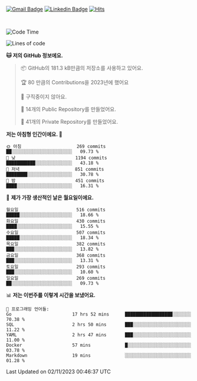 [![Gmail Badge](https://img.shields.io/badge/-725psh@gmail.com-c14438?style=flat&logo=Gmail&logoColor=white&link=mailto:725psh@gmail.com)](mailto:725psh@gmail.com) 
[![Linkedin Badge](https://img.shields.io/badge/-soohanpark-0072b1?style=flat&logo=Linkedin&logoColor=white&link=https://www.linkedin.com/in/soohanpark/)](https://www.linkedin.com/in/soohanpark/) 
[![Hits](https://hits.seeyoufarm.com/api/count/incr/badge.svg?url=https%3A%2F%2Fgithub.com%2FSoohan-Park&count_bg=%23000000&title_bg=%23828282&icon=gradle.svg&icon_color=%23FFFFFF&title=Visited&edge_flat=false)](https://hits.seeyoufarm.com)  

<br />

<!--START_SECTION:waka-->
![Code Time](http://img.shields.io/badge/Code%20Time-1%2C404%20hrs%2025%20mins-blue)

![Lines of code](https://img.shields.io/badge/%EC%A0%80%EB%8A%94%20%EC%97%AC%ED%83%9C%EA%B9%8C%EC%A7%80%20-6.2%20million%20%EC%A4%84%EC%9D%98%20%EC%BD%94%EB%93%9C%EB%A5%BC%20%EC%9E%91%EC%84%B1%ED%96%88%EC%96%B4%EC%9A%94.-blue)

**🐱 저의 GitHub 정보에요.** 

> 📦 GitHub의 181.3 kB만큼의 저장소를 사용하고 있어요. 
 > 
> 🏆 80 만큼의 Contributions을 2023년에 했어요
 > 
> 🚫 구직중이지 않아요.
 > 
> 📜 14개의 Public Repository를 만들었어요. 
 > 
> 🔑 41개의 Private Repository를 만들었어요. 
 > 
**저는 아침형 인간이에요. 🐤** 

```text
🌞 아침                     269 commits         ██░░░░░░░░░░░░░░░░░░░░░░░   09.73 % 
🌆 낮　                     1194 commits        ███████████░░░░░░░░░░░░░░   43.18 % 
🌃 저녁                     851 commits         ████████░░░░░░░░░░░░░░░░░   30.78 % 
🌙 밤　                     451 commits         ████░░░░░░░░░░░░░░░░░░░░░   16.31 % 
```
📅 **제가 가장 생산적인 날은 월요일이에요.** 

```text
월요일                      516 commits         █████░░░░░░░░░░░░░░░░░░░░   18.66 % 
화요일                      430 commits         ████░░░░░░░░░░░░░░░░░░░░░   15.55 % 
수요일                      507 commits         █████░░░░░░░░░░░░░░░░░░░░   18.34 % 
목요일                      382 commits         ███░░░░░░░░░░░░░░░░░░░░░░   13.82 % 
금요일                      368 commits         ███░░░░░░░░░░░░░░░░░░░░░░   13.31 % 
토요일                      293 commits         ███░░░░░░░░░░░░░░░░░░░░░░   10.60 % 
일요일                      269 commits         ██░░░░░░░░░░░░░░░░░░░░░░░   09.73 % 
```


📊 **저는 이번주를 이렇게 시간을 보냈어요.** 

```text
💬 프로그래밍 언어들: 
Go                       17 hrs 52 mins      ██████████████████░░░░░░░   70.38 % 
SQL                      2 hrs 50 mins       ███░░░░░░░░░░░░░░░░░░░░░░   11.22 % 
YAML                     2 hrs 47 mins       ███░░░░░░░░░░░░░░░░░░░░░░   11.00 % 
Docker                   57 mins             █░░░░░░░░░░░░░░░░░░░░░░░░   03.78 % 
Markdown                 19 mins             ░░░░░░░░░░░░░░░░░░░░░░░░░   01.28 % 
```


 Last Updated on 02/11/2023 00:46:37 UTC
<!--END_SECTION:waka-->
